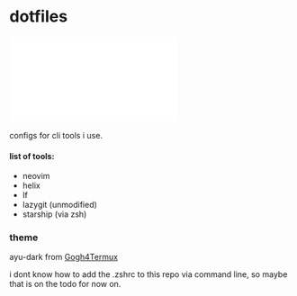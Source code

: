 # dotfiles

![prompt preview](./img/prompt.img)

configs for cli tools i use.

#### list of tools:
- neovim
- helix
- lf
- lazygit (unmodified)
- starship (via zsh)

### theme
ayu-dark from [Gogh4Termux](https://github.com/AvinashReddy3108/Gogh4Termux)

i dont know how to add the .zshrc to this repo via command line, so maybe that is on the todo for now on.
